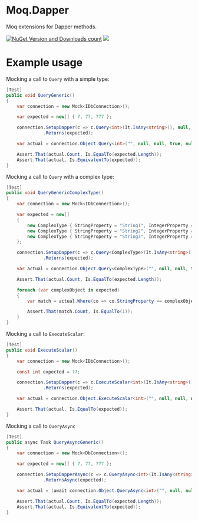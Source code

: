 # Moq.Dapper
Moq extensions for Dapper methods.

[![NuGet Version and Downloads count](https://buildstats.info/nuget/Moq.Dapper)](https://www.nuget.org/packages/Moq.Dapper)
[![](https://dev.azure.com/unosd/Moq.Dapper/_apis/build/status/Publish%20to%20NuGet)]()

# Example usage

Mocking a call to `Query` with a simple type:

```csharp
[Test]
public void QueryGeneric()
{
    var connection = new Mock<IDbConnection>();

    var expected = new[] { 7, 77, 777 };

    connection.SetupDapper(c => c.Query<int>(It.IsAny<string>(), null, null, true, null, null))
              .Returns(expected);

    var actual = connection.Object.Query<int>("", null, null, true, null, null).ToList();

    Assert.That(actual.Count, Is.EqualTo(expected.Length));
    Assert.That(actual, Is.EquivalentTo(expected));
}
```

Mocking a call to `Query` with a complex type:

```csharp
[Test]
public void QueryGenericComplexType()
{
    var connection = new Mock<IDbConnection>();

    var expected = new[]
    {
        new ComplexType { StringProperty = "String1", IntegerProperty = 7 },
        new ComplexType { StringProperty = "String2", IntegerProperty = 77 },
        new ComplexType { StringProperty = "String3", IntegerProperty = 777 }
    };

    connection.SetupDapper(c => c.Query<ComplexType>(It.IsAny<string>(), null, null, true, null, null))
              .Returns(expected);

    var actual = connection.Object.Query<ComplexType>("", null, null, true, null, null).ToList();

    Assert.That(actual.Count, Is.EqualTo(expected.Length));

    foreach (var complexObject in expected)
    {
        var match = actual.Where(co => co.StringProperty == complexObject.StringProperty && co.IntegerProperty == complexObject.IntegerProperty);

        Assert.That(match.Count, Is.EqualTo(1));
    }
}
```

Mocking a call to `ExecuteScalar`:

```csharp
[Test]
public void ExecuteScalar()
{
    var connection = new Mock<IDbConnection>();

    const int expected = 77;

    connection.SetupDapper(c => c.ExecuteScalar<int>(It.IsAny<string>(), null, null, null, null))
              .Returns(expected);

    var actual = connection.Object.ExecuteScalar<int>("", null, null, null);

    Assert.That(actual, Is.EqualTo(expected));
}
```

Mocking a call to `QueryAsync`

```csharp
[Test]
public async Task QueryAsyncGeneric()
{
    var connection = new Mock<DbConnection>();

    var expected = new[] { 7, 77, 777 };

    connection.SetupDapperAsync(c => c.QueryAsync<int>(It.IsAny<string>(), null, null, null, null))
              .ReturnsAsync(expected);

    var actual = (await connection.Object.QueryAsync<int>("", null, null, true, null, null)).ToList();

    Assert.That(actual.Count, Is.EqualTo(expected.Length));
    Assert.That(actual, Is.EquivalentTo(expected));
}
```
